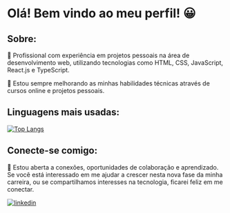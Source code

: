 # Olá! Bem vindo ao meu perfil! 😀
## Sobre:
📌 Profissional com experiência em projetos pessoais na área de desenvolvimento web, utilizando tecnologias como HTML, CSS, JavaScript, React.js e TypeScript.

📌 Estou sempre melhorando as minhas habilidades técnicas através de cursos online e projetos pessoais.

## Linguagens mais usadas:
[![Top Langs](https://github-readme-stats.vercel.app/api/top-langs/?username=hsoaresbianca)](https://github.com/hsoaresbianca/github-readme-stats)

## Conecte-se comigo:
📌 Estou aberta a conexões, oportunidades de colaboração e aprendizado. Se você está interessado em me ajudar a crescer nesta nova fase da minha carreira, ou se compartilhamos interesses na tecnologia, ficarei feliz em me conectar.

[![linkedin](https://img.shields.io/badge/linkedin-blue?style=for-the-badge&logo=linkedin&logoColor=white)](https://www.linkedin.com/in/hsoaresbianca/)

